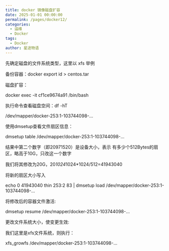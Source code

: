 ```yaml
---
title: docker 镜像磁盘扩容
date: 2025-01-01 00:00:00
permalink: /pages/docker12/
categories:
  - 运维
  - Docker
tags:
  - Docker
author: 星途物语
---
```

先确定磁盘的文件系统类型，这里以 xfs 举例

备份容器：docker export id > centos.tar

磁盘扩容：

docker exec -it cf1ce9674a91 /bin/bash

执行命令查看磁盘空间：df -hT

/dev/mapper/docker-253:1-103744098-...

使用dmsetup查看文件扇区信息：

dmsetup table  /dev/mapper/docker-253:1-103744098-...

结果中第二个数字（即20971520）是设备大小，表示 有多少个512Bytes的扇区，略高于10G，只改这一个数字

我们将其修改为20G，20*1024*1024*1024/512=41943040

将新的扇区大小写入

echo 0 41943040 thin 253:2 83 | dmsetup load /dev/mapper/docker-253:1-103744098-...

将修改后的容器文件激活:

dmsetup resume  /dev/mapper/docker-253:1-103744098-...

更改文件系统大小，使变更生效:

我们这里是xfs文件系统，则执行：

xfs_growfs /dev/mapper/docker-253:1-103744098-...